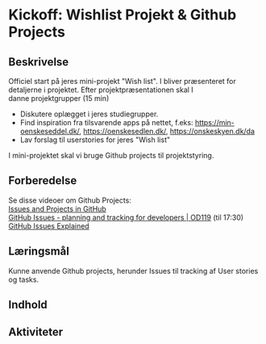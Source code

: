 # Kickoff: Wishlist Projekt & Github Projects

## Beskrivelse
Officiel start på jeres mini-projekt "Wish list".
I bliver præsenteret for detaljerne i projektet.
Efter projektpræsentationen skal I danne projektgrupper (15 min)
- Diskutere oplægget i jeres studiegrupper.
- Find inspiration fra tilsvarende apps på nettet, f.eks: https://min-oenskeseddel.dk/, https://oenskesedlen.dk/, https://onskeskyen.dk/da
- Lav forslag til userstories for jeres "Wish list"

I mini-projektet skal vi bruge Github projects til projektstyring. 
## Forberedelse  
Se disse videoer om Github Projects:  
[Issues and Projects in GitHub](https://www.youtube.com/watch?v=fFrq28RY1SQ)  
[GitHub Issues - planning and tracking for developers | OD119](https://www.youtube.com/watch?v=DuAyYsWbt5o) (til 17:30)  
[GitHub Issues Explained](https://www.youtube.com/watch?v=lI_w3utYViY&list=PLEeqf0uSZqXuL4ZvZ3VYRKmlmiB8opHxi)


## Læringsmål
Kunne anvende Github projects, herunder Issues til tracking af User stories og tasks.

## Indhold

## Aktiviteter

